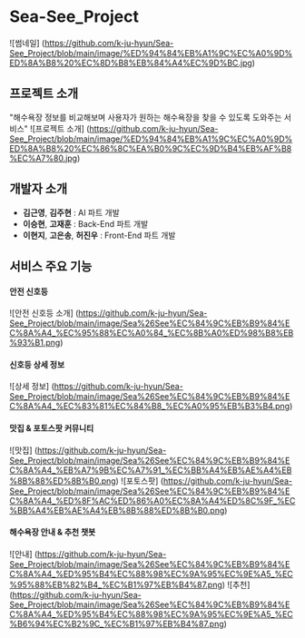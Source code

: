 # Sea-See_Project
![썸네일] (https://github.com/k-ju-hyun/Sea-See_Project/blob/main/image/%ED%94%84%EB%A1%9C%EC%A0%9D%ED%8A%B8%20%EC%8D%B8%EB%84%A4%EC%9D%BC.jpg)

## 프로젝트 소개
"해수욕장 정보를 비교해보며 사용자가 원하는 해수욕장을 찾을 수 있도록 도와주는 서비스"
![프로젝트 소개] (https://github.com/k-ju-hyun/Sea-See_Project/blob/main/image/%ED%94%84%EB%A1%9C%EC%A0%9D%ED%8A%B8%20%EC%86%8C%EA%B0%9C%EC%9D%B4%EB%AF%B8%EC%A7%80.jpg)

## 개발자 소개
- **김근영**, **김주현** : AI 파트 개발
- **이승현**, **고재훈** : Back-End 파트 개발
- **이현지**, **고은송**, **허진우** : Front-End 파트 개발

## 서비스 주요 기능
#### 안전 신호등
![안전 신호등 소개] (https://github.com/k-ju-hyun/Sea-See_Project/blob/main/image/Sea%26See%EC%84%9C%EB%B9%84%EC%8A%A4_%EC%95%88%EC%A0%84_%EC%8B%A0%ED%98%B8%EB%93%B1.png)

#### 신호등 상세 정보
![상세 정보] (https://github.com/k-ju-hyun/Sea-See_Project/blob/main/image/Sea%26See%EC%84%9C%EB%B9%84%EC%8A%A4_%EC%83%81%EC%84%B8_%EC%A0%95%EB%B3%B4.png)

#### 맛집 & 포토스팟 커뮤니티
![맛집] (https://github.com/k-ju-hyun/Sea-See_Project/blob/main/image/Sea%26See%EC%84%9C%EB%B9%84%EC%8A%A4_%EB%A7%9B%EC%A7%91_%EC%BB%A4%EB%AE%A4%EB%8B%88%ED%8B%B0.png)
![포토스팟] (https://github.com/k-ju-hyun/Sea-See_Project/blob/main/image/Sea%26See%EC%84%9C%EB%B9%84%EC%8A%A4_%ED%8F%AC%ED%86%A0%EC%8A%A4%ED%8C%9F_%EC%BB%A4%EB%AE%A4%EB%8B%88%ED%8B%B0.png)

#### 해수욕장 안내 & 추천 챗봇
![안내] (https://github.com/k-ju-hyun/Sea-See_Project/blob/main/image/Sea%26See%EC%84%9C%EB%B9%84%EC%8A%A4_%ED%95%B4%EC%88%98%EC%9A%95%EC%9E%A5_%EC%95%88%EB%82%B4_%EC%B1%97%EB%B4%87.png)
![추천] (https://github.com/k-ju-hyun/Sea-See_Project/blob/main/image/Sea%26See%EC%84%9C%EB%B9%84%EC%8A%A4_%ED%95%B4%EC%88%98%EC%9A%95%EC%9E%A5_%EC%B6%94%EC%B2%9C_%EC%B1%97%EB%B4%87.png)
